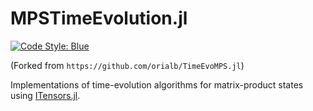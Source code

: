 # MPSTimeEvolution.jl

[![Code Style: Blue](https://img.shields.io/badge/code%20style-blue-4495d1.svg)](https://github.com/invenia/BlueStyle)

(Forked from `https://github.com/orialb/TimeEvoMPS.jl`)

Implementations of time-evolution algorithms for matrix-product states using
[ITensors.jl](https://github.com/ITensor/ITensors.jl). 
